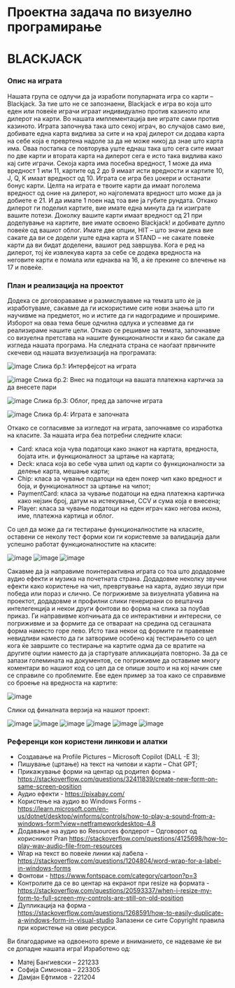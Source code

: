 # Проектна задача по визуелно програмирање
# BLACKJACK

### Опис на играта
Нашата група се одлучи да ја изработи популарната игра со карти – Blackjack. За тие што не се запознаени, Blackjack е игра во која што еден или повеќе играчи играат индивидуално против казиното или дилерот на карти. Во нашата имплементација вие играте сами против казиното.
Играта започнува така што секој играч, во случајов само вие, добивате една карта видлива за сите и на крај дилерот си додава карта на себе која е превртена надоле за да не може никој да знае што карта има. Оваа постапка се повторува уште еднаш така што сега сите имаат по две карти и втората карта на дилерот сега е исто така видлива како кај сите играчи. Секоја карта има посебна вредност, 1 може да има вредност 1 или 11, картите од 2 до 9 имаат исти вредности и картите 10, J, Q, K имаат вредност од 10. Играта се игра без џокери и останати бонус карти.
Целта на играта е твоите карти да имаат поголема вредност од оние на дилерот, но најголемата вредност што може да ја добиете е 21. И да имате 1 поен над тоа вие ја губите рундата. Откако дилерот ги поделил картите, вие имате една минута да ги изиграте вашите потези. Доколку вашите карти имаат вредност од 21 при доделување на картите, вие имате освоено Blackjack! и добивате дупло повеќе од вашиот облог. Имате две опции, HIT – што значи дека вие сакате да ви се додели уште една карта и STAND – не сакате повеќе карти да ви бидат доделени, вашиот ред завршува. Кога е ред на дилерот, тој ќе извлекува карта за себе се додека вредноста на неговите карти е помала или еднаква на 16, а ќе прекине со влечење на 17 и повеќе. 

### План и реализација на проектот
Додека се договорававме и размислувавме на темата што ќе ја изработуваме, сакавме да ги искористиме сите нови знаења што ги научивме на предметот, но и истите да ги надоградиме и прошириме. Изборот на оваа тема беше одчилна одлука и успеавме да ги реализираме нашите цели.
Откако се решивме за темата, започнавме со визуелна претстава на нашите функционалности и како би сакале да изгледа нашата програма. На следната страна се наоѓаат првичните скечеви од нашата визуелизација на програмата:

 
	
![image](https://github.com/MatejBangievski/vp_blackjack2024/assets/174891900/c81c042f-2595-49ce-9962-9861ed872bdf)
Слика бр.1: Интерфејсот на играта

![image](https://github.com/MatejBangievski/vp_blackjack2024/assets/174891900/6df18f99-ea22-4253-8cd4-70d2bf1aff49)
Слика бр.2: Внес на податоци на вашата платежна картичка за да внесете пари

![image](https://github.com/MatejBangievski/vp_blackjack2024/assets/174891900/ec0db8f7-1aa5-43e7-8592-f6c5932ea23a)
Слика бр.3: Облог, пред да започне играта		

![image](https://github.com/MatejBangievski/vp_blackjack2024/assets/174891900/78989aa0-44d2-4bd0-96ac-15d318c3f814)
Слика бр.4: Играта е започната
	
Откако се согласивме за изгледот на играта, започнавме со изработка на класите. За нашата игра беа потребни следните класи:
-	Card: класа која чува податоци како знакот на картата, вредноста, бојата итн. и функционалност за цртање на картата;
-	Deck: класа која во себе чува шпил од карти со функционалности за делење карта, мешање карти;
-	Chip: класа за чување податоци на еден покер чип како вредност и боја, и функционалност за цртање на чипот;
-	PaymentCard: класа за чување податоци на една платежна картичка како нејзин број, датум на истекување, CCV и сума која е внесена;
-	Player: класа за чување податоци на еден играч како негова икона, име, платежна картица и облог.

Со цел да може да ги тестирање функционалностите на класите, оставени се неколу тест форми кои ги користевме за валидација дали успешно работат функционалностите на класите:

 ![image](https://github.com/MatejBangievski/vp_blackjack2024/assets/174891900/4696be46-3433-4a15-ba3c-332c6c5f9cd4)
![image](https://github.com/MatejBangievski/vp_blackjack2024/assets/174891900/0b73a62e-d4eb-4fe7-9ab2-5dae6197cc7b)
![image](https://github.com/MatejBangievski/vp_blackjack2024/assets/174891900/5cd50ae6-daf2-4a79-9285-a63614cb98c5)

 
 Сакавме да ја направиме поинтерактивна играта со тоа што додадовме аудио ефекти и музика на почетната страна. Додадовме неколку звучни ефекти како користење на чип, превртување на карта, аудио звуци при победа или пораз и слично. Се погриживме за визуелната убавина на проектот, додадовме и профилни слики генерирани со вештачка интелегенција и некои други фонтови во форма на слика за поубав приказ. Ги направивме копчињата да се интерактивни и интересни, се погриживме и за формите да се отвараат на средина од сегашната форма наместо горе лево. Исто така некои од формите ги правевме невидливи наместо да ги затвориме особено кај тестирањето со цел кога ќе завршите со тестирање на картите одма да се вратите на другите оцпии наместо да ја стартувате апликацијата повторно. 
	За да се запази големината на документов, се погриживме да оставиме многу коментари во нашиот код со цел да се опише зошто и на кој начин сме се справиле со проблемите. 
Еве еден пример за тоа како се справивме со броење на вредноста на картите: 

 ![image](https://github.com/MatejBangievski/vp_blackjack2024/assets/174891900/d3343e94-3587-4543-a8b7-69a685ee2352)

 
Слики од финалната верзија на нашиот проект:


![image](https://github.com/MatejBangievski/vp_blackjack2024/assets/174891900/18540da2-b7bc-42b4-8f4a-f375bd4280c9)
![image](https://github.com/MatejBangievski/vp_blackjack2024/assets/174891900/c3dbff90-4839-4b8a-bffa-2652bc4d8c41)
![image](https://github.com/MatejBangievski/vp_blackjack2024/assets/174891900/d6586117-c0b1-48b7-9b18-98c8fd03d2f7)
![image](https://github.com/MatejBangievski/vp_blackjack2024/assets/174891900/d14da519-92e3-4f3e-895e-05af1e71ad5e)
![image](https://github.com/MatejBangievski/vp_blackjack2024/assets/174891900/1236dc77-c31f-452b-ba38-51721ba4db8d)
![image](https://github.com/MatejBangievski/vp_blackjack2024/assets/174891900/7bdaa0ad-00a9-4e69-9bdb-9a6e2f1d3342)







### Референци кон користени линкови и алатки
- Создавање на Profile Pictures – Microsoft Copilot (DALL -E 3);
- Пишување (цртање) на текст на чипови и карти – Chat GPT;
- Прикажување форми на центар од родител форма - https://stackoverflow.com/questions/32411839/create-new-form-on-same-screen-position
- Аудио ефекти - https://pixabay.com/
- Користење на аудио во Windows Forms - https://learn.microsoft.com/en-us/dotnet/desktop/winforms/controls/how-to-play-a-sound-from-a-windows-form?view=netframeworkdesktop-4.8
- Додавање на аудио во Resources фолдерот – Одговорот од корисникот Pran https://stackoverflow.com/questions/4125698/how-to-play-wav-audio-file-from-resources
- Wrap на текст во повеќе линии кај лабела - https://stackoverflow.com/questions/1204804/word-wrap-for-a-label-in-windows-forms
- Фонтови - https://www.fontspace.com/category/cartoon?p=3
- Контролите да се во центар на екранот при resize на формата - https://stackoverflow.com/questions/20593337/when-i-resize-my-form-to-full-screen-my-controls-are-still-on-old-position
- Дупликација на форма - https://stackoverflow.com/questions/1268591/how-to-easily-duplicate-a-windows-form-in-visual-studio
Запазени се сите Copyright правила при користење на овие ресурси.


Ви благодариме на одвоеното време и вниманието, се надеваме ќе ви се допадне нашата игра!
Изработено од:
+ Матеј Бангиевски – 221233
+ Софија Симонова – 223305
+ Дамјан Ефтимов - 221204
